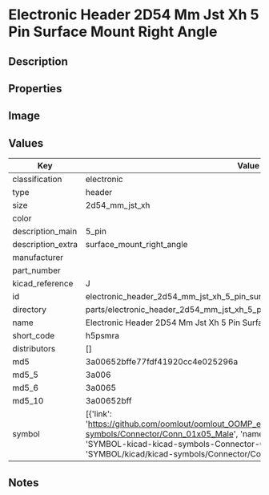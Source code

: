 # Electronic Header 2D54 Mm Jst Xh 5 Pin Surface Mount Right Angle

## Description

## Properties


## Image


## Values

| Key | Value |
| --- | --- |
| classification | electronic |
| type | header |
| size | 2d54_mm_jst_xh |
| color |  |
| description_main | 5_pin |
| description_extra | surface_mount_right_angle |
| manufacturer |  |
| part_number |  |
| kicad_reference | J |
| id | electronic_header_2d54_mm_jst_xh_5_pin_surface_mount_right_angle |
| directory | parts/electronic_header_2d54_mm_jst_xh_5_pin_surface_mount_right_angle |
| name | Electronic Header 2D54 Mm Jst Xh 5 Pin Surface Mount Right Angle |
| short_code | h5psmra |
| distributors | [] |
| md5 | 3a00652bffe77fdf41920cc4e025296a |
| md5_5 | 3a006 |
| md5_6 | 3a0065 |
| md5_10 | 3a00652bff |
| symbol | [{'link': 'https://github.com/oomlout/oomlout_OOMP_eda_V2/tree/main/SYMBOL/kicad/kicad-symbols/Connector/Conn_01x05_Male', 'name': 'Connector : Conn_01x05_Male', 'id': 'SYMBOL-kicad-kicad-symbols-Connector-Conn_01x05_Male', 'directory': 'SYMBOL/kicad/kicad-symbols/Connector/Conn_01x05_Male/'}] |

## Notes

